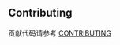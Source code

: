 ## Contributing

贡献代码请参考 [CONTRIBUTING](https://digitalchina-frontend.github.io/develop/git/contributiong/)
